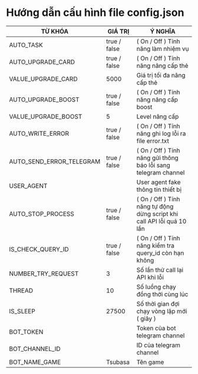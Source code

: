 # Hướng dẫn cấu hình file config.json
| TỪ KHÓA   | GIÁ TRỊ      | Ý NGHĨA                                                                |
|-----------|--------------|------------------------------------------------------------------------|
| AUTO_TASK | true / false | ( On / Off ) Tính năng làm nhiệm vụ                                    |
| AUTO_UPGRADE_CARD | true / false | ( On / Off ) Tính năng nâng cấp thẻ                                    |
| VALUE_UPGRADE_CARD | 5000         | Giá trị tối đa nâng cấp thẻ                                            |
| AUTO_UPGRADE_BOOST | true / false | ( On / Off ) Tính năng nâng cấp boost                                  |
| VALUE_UPGRADE_BOOST | 5            | Level nâng cấp                                                         |
| AUTO_WRITE_ERROR | true / false | ( On / Off ) Tính năng ghi log lỗi ra file error.txt                   |
| AUTO_SEND_ERROR_TELEGRAM | true / false | ( On / Off ) Tính năng gửi thông báo lỗi sang telegram channel         |
| USER_AGENT |              | User agent fake thông tin thiết bị                                     |
| AUTO_STOP_PROCESS | true / false | ( On / Off ) Tính năng tự động dừng script khi call API lỗi quá 10 lần |
| IS_CHECK_QUERY_ID | true / false | ( On / Off ) Tính năng kiểm tra query_id còn hạn không                 |
| NUMBER_TRY_REQUEST | 3            | Số lần thử call lại API khi lỗi                                        |
| THREAD | 10           | Số luồng chạy đồng thời cùng lúc                                       |
| IS_SLEEP | 27500        | Số thời gian đợi chạy vòng lặp mới ( giây )                            |
| BOT_TOKEN |              | Token của bot telegram channel                                         |
| BOT_CHANNEL_ID |              | ID của telegram channel                                                |
| BOT_NAME_GAME | Tsubasa      | Tên game                                                               |
